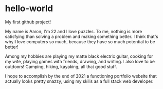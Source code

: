 # hello-world
My first github project!

My name is Aaron, I'm 22 and I love puzzles. To me, nothing is more satisfying than solving a problem and making something better. I think that's why I love computers so much, because they have so much potential to be better!

Among my hobbies are playing my matte black electric guitar, cooking for my wife, playing games with friends, drawing, and writing. I also love to be outdoors! Camping, hiking, kayaking, all that good stuff.

I hope to accomplish by the end of 2021 a functioning portfolio website that actually looks pretty snazzy, using my skills as a full stack web developer.